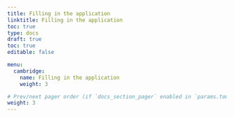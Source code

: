 ```yaml
---
title: Filling in the application
linktitle: Filling in the application
toc: true
type: docs
draft: true
toc: true
editable: false

menu:
  cambridge:
    name: Filling in the application
    weight: 3

# Prev/next pager order (if `docs_section_pager` enabled in `params.toml`)
weight: 3
---
```


